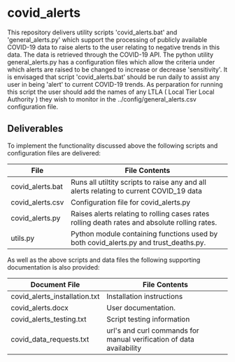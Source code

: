 # covid_alerts

This repository delivers utility scripts 'covid_alerts.bat' and 'general_alerts.py' which support
the processing of publicly available COVID-19 data to raise alerts to the user relating to negative 
trends in this data. The data is retrieved through the COVID-19 API. The python utility general_alerts.py 
has a configuration files which allow the criteria under which alerts are raised to be changed to increase 
or decrease 'sensitivity'. It is envisaged that script 'covid_alerts.bat' should be run daily to assist any 
user in being 'alert' to current COVID-19 trends.  As perparation for running this script
the user should add the names of any LTLA ( Local Tier Local Authority ) they wish to monitor in the 
../config/general_alerts.csv configuration file.

Deliverables
------------
To implement the functionality discussed above the following scripts and configuration files are delivered:

File | File Contents
------------- | -------------
covid_alerts.bat | Runs all utiltity scripts to raise any and all alerts relating to current COVID_19 data
covid_alerts.csv | Configuration file for covid_alerts.py
covid_alerts.py | Raises alerts relating to rolling cases rates rolling death rates and absolute rolling rates.
utils.py | Python module containing functions used by both covid_alerts.py and trust_deaths.py. 

As well as the above scripts and data files the following supporting documentation is also provided:

Document File | File Contents
------------- | -------------
covid_alerts_installation.txt | Installation instructions
covid_alerts.docx | User documentation.
covid_alerts_testing.txt | Script testing information
covid_data_requests.txt | url's and curl commands for manual verification of data availability